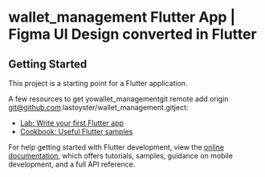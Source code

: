 # wallet_management Flutter App | Figma UI Design converted in Flutter  
## Getting Started

This project is a starting point for a Flutter application.

A few resources to get yowallet_managementgit remote add origin git@github.com:lastoyster/wallet_management.gitject:

- [Lab: Write your first Flutter app](https://docs.flutter.dev/get-started/codelab)
- [Cookbook: Useful Flutter samples](https://docs.flutter.dev/cookbook)

For help getting started with Flutter development, view the
[online documentation](https://docs.flutter.dev/), which offers tutorials,
samples, guidance on mobile development, and a full API reference.
